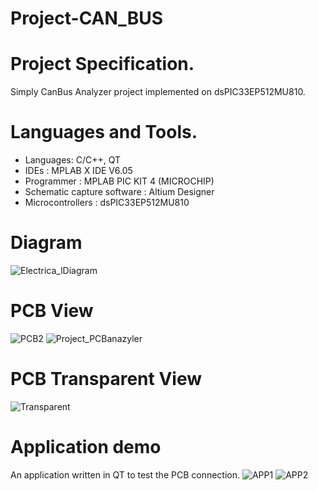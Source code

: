 # Project-CAN_BUS

# Project Specification.
Simply CanBus Analyzer project implemented on dsPIC33EP512MU810.
# Languages and Tools.
- Languages: C/C++, QT 
- IDEs : MPLAB X IDE V6.05
- Programmer : MPLAB PIC KIT 4 (MICROCHIP)
- Schematic capture software : Altium Designer
- Microcontrollers : dsPIC33EP512MU810
# Diagram 
![Electrica_lDiagram](https://github.com/MarekKud/Project-CAN_BUS/assets/92340461/0df6979c-bc7f-40c4-b7a9-f8406515558a)
# PCB View
![PCB2](https://github.com/MarekKud/Project-CAN_BUS/assets/92340461/eeed8dbb-ffb5-45e9-9caa-faa5b7ab19d5)
![Project_PCBanazyler](https://github.com/MarekKud/Project-CAN_BUS/assets/92340461/705c2e2a-4e85-4cf5-b44c-b1b838531481)
# PCB Transparent View
![Transparent](https://github.com/MarekKud/Project-CAN_BUS/assets/92340461/1a955ed4-4c54-4724-b842-c459e002ea1a)
# Application demo
An application written in QT to test the PCB connection.
![APP1](https://github.com/MarekKud/Project-CAN_BUS/assets/92340461/f9fae02c-7b63-4868-9a6a-7328116af3ee)
![APP2](https://github.com/MarekKud/Project-CAN_BUS/assets/92340461/da29a664-c4d0-4d71-b54a-46db173bbbc6)
